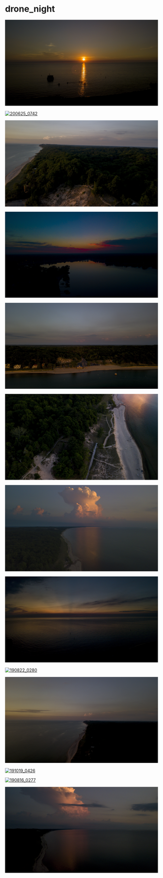 # drone_night

<a href="WEKO_210608_0011_EDIT_Edit.jpg"><img alt="WEKO_210608_0011_EDIT_Edit" src="WEKO_210608_0011_EDIT_Edit.jpg"></a>

<a href="200625_0742.jpg"><img alt="200625_0742" src="200625_0742.jpg"></a>

<a href="WEKO_210608_0003_EDIT_Edit.jpg"><img alt="WEKO_210608_0003_EDIT_Edit" src="WEKO_210608_0003_EDIT_Edit.jpg"></a>

<a href="BARRON_LK_210602_0003.jpg"><img alt="BARRON_LK_210602_0003" src="BARRON_LK_210602_0003.jpg"></a>

<a href="WEKO_210608_0002_EDIT_Edit.jpg"><img alt="WEKO_210608_0002_EDIT_Edit" src="WEKO_210608_0002_EDIT_Edit.jpg"></a>

<a href="WEKO_210608_0029_EDIT_Edit.jpg"><img alt="WEKO_210608_0029_EDIT_Edit" src="WEKO_210608_0029_EDIT_Edit.jpg"></a>

<a href="WEKO_210608_0027_EDIT_Edit.jpg"><img alt="WEKO_210608_0027_EDIT_Edit" src="WEKO_210608_0027_EDIT_Edit.jpg"></a>

<a href="WEKO_210608_0045_EDIT_Edit.jpg"><img alt="WEKO_210608_0045_EDIT_Edit" src="WEKO_210608_0045_EDIT_Edit.jpg"></a>

<a href="190822_0280.jpg"><img alt="190822_0280" src="190822_0280.jpg"></a>

<a href="WEKO_210608_0016_EDIT_Edit.jpg"><img alt="WEKO_210608_0016_EDIT_Edit" src="WEKO_210608_0016_EDIT_Edit.jpg"></a>

<a href="191019_0426.jpg"><img alt="191019_0426" src="191019_0426.jpg"></a>

<a href="190816_0277.jpg"><img alt="190816_0277" src="190816_0277.jpg"></a>

<a href="WEKO_210608_0043_EDIT_Edit.jpg"><img alt="WEKO_210608_0043_EDIT_Edit" src="WEKO_210608_0043_EDIT_Edit.jpg"></a>


